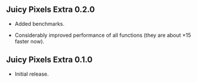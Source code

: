 ## Juicy Pixels Extra 0.2.0

* Added benchmarks.

* Considerably improved performance of all functions (they are about ×15
  faster now).

## Juicy Pixels Extra 0.1.0

* Initial release.
